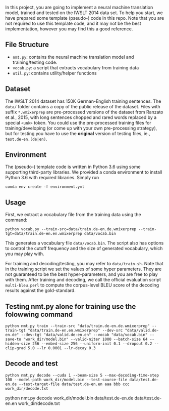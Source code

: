 In this project, you are going to implement a neural machine translation model, trained and tested on the IWSLT 2014 data set. To help you start, we have prepared some template (pseudo-) code in this repo. Note that you are not required to use this template code, and it may not be the best implementation, however you may find this a good reference.

## File Structure

* `nmt.py`: contains the neural machine translation model and training/testing code.
* `vocab.py`: a script that extracts vocabulary from training data
* `util.py`: contains utility/helper functions

## Dataset

The IWSLT 2014 dataset has 150K German-English training sentences. The `data/` folder contains a copy of the public release of the dataset. Files with suffix `*.wmixerprep` are pre-processed versions of the dataset from Ranzato et al., 2015, with long sentences chopped and rared words replaced by a special `<unk>` token. You could use the pre-processed training files for training/developing (or come up with your own pre-processing strategy), but for testing you have to use the **original** version of testing files, ie., `test.de-en.(de|en)`.

## Environment

The (pseudo-) template code is written in Python 3.6 using some supporting third-party libraries. We provided a conda environment to install Python 3.6 with required libraries. Simply run

```[bash]
conda env create -f environment.yml
```

## Usage

First, we extract a vocabulary file from the training data using the command:

```[bash]
python vocab.py --train-src=data/train.de-en.de.wmixerprep --train-tgt=data/train.de-en.en.wmixerprep data/vocab.bin
```

This generates a vocabulary file `data/vocab.bin`. The script also has options to control the cutoff frequency and the size of generated vocabulary, which you may play with.

For training and decoding/testing, you may refer to `data/train.sh`. Note that in the training script we set the values of some hyper parameters. They are not guaranteed to be the best hyper-parameters, and you are free to play with them. After training and decoding, we call the official evaluation script `multi-bleu.perl` to compute the corpus-level BLEU score of the decoding results against the gold-standard.


## Testing nmt.py alone for training use the folowwing command
```[bash]
python nmt.py train --train-src "data/train.de-en.de.wmixerprep" --train-tgt "data/train.de-en.en.wmixerprep" --dev-src "data/valid.de-en.de" --dev-tgt "data/valid.de-en.en" --vocab "data/vocab.bin" --save-to "work_dir/model.bin" --valid-niter 1000 --batch-size 64 --hidden-size 256 --embed-size 256 --uniform-init 0.1 --dropout 0.2 --clip-grad 5.0 --lr 0.0001 --lr-decay 0.3
```

## Decode and test
```[bash]
python nmt.py decode --cuda 1 --beam-size 5 --max-decoding-time-step 100 --model-path work_dir/model.bin --test-source-file data/test.de-en.de --test-target-file data/test.de-en.en aaa bbb ccc work_dir/decode.txt
```

python nmt.py decode work_dir/model.bin data/test.de-en.de data/test.de-en.en work_dir/decode.txt